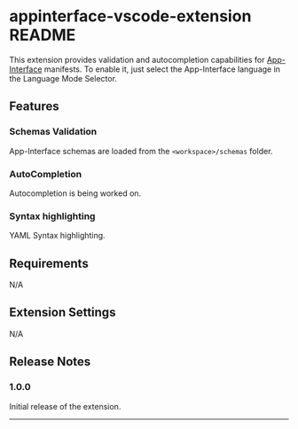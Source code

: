 # appinterface-vscode-extension README

This extension provides validation and autocompletion capabilities for [App-Interface](https://github.com/app-sre/app-interface) manifests. To enable it,
just select the App-Interface language in the Language Mode Selector.

## Features

### Schemas Validation

App-Interface schemas are loaded from the `<workspace>/schemas` folder.

### AutoCompletion

Autocompletion is being worked on.

### Syntax highlighting

YAML Syntax highlighting.

## Requirements

N/A

## Extension Settings

N/A

## Release Notes

### 1.0.0

Initial release of the extension.

---

